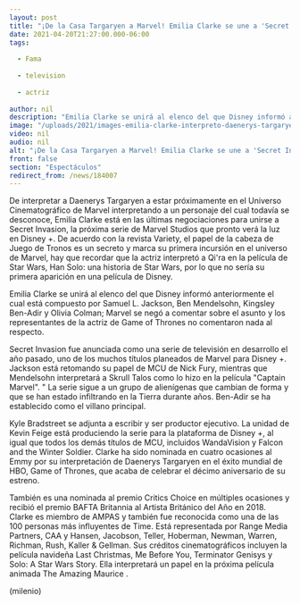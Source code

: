 ```yaml
---
layout: post
title: "¡De la Casa Targaryen a Marvel! Emilia Clarke se une a 'Secret Invasion', la próxima serie del UCM"
date: 2021-04-20T21:27:00.000-06:00
tags:
  
  - Fama
  
  - television
  
  - actriz
  
author: nil
description: "Emilia Clarke se unirá al elenco del que Disney informó anteriormente: Samuel L. Jackson, Ben Mendelsohn, Kingsley Ben-Adir y Olivia Colman. "
image: "/uploads/2021/images-emilia-clarke-interpreto-daenerys-targaryen_0_13_1000_622.jpg"
video: nil
audio: nil
alt: "¡De la Casa Targaryen a Marvel! Emilia Clarke se une a 'Secret Invasion', la próxima serie del UCM"
front: false
section: "Espectáculos"
redirect_from: /news/184007
---
```


De interpretar a Daenerys Targaryen a estar próximamente en el Universo Cinematográfico de Marvel interpretando a un personaje del cual todavía se desconoce, Emilia Clarke está en las últimas negociaciones para unirse a Secret Invasion, la próxima serie de Marvel Studios que pronto verá la luz en Disney +. De acuerdo con la revista Variety, el papel de la cabeza de Juego de Tronos es un secreto y marca su primera incursión en el universo de Marvel, hay que recordar que la actriz interpretó a Qi'ra en la película de Star Wars, Han Solo: una historia de Star Wars, por lo que no sería su primera aparición en una película de Disney. 

Emilia Clarke se unirá al elenco del que Disney informó anteriormente el cual está compuesto por Samuel L. Jackson, Ben Mendelsohn, Kingsley Ben-Adir y Olivia Colman; Marvel se negó a comentar sobre el asunto y los representantes de la actriz de Game of Thrones no comentaron nada al respecto.  

Secret Invasion fue anunciada como una serie de televisión en desarrollo el año pasado, uno de los muchos títulos planeados de Marvel para Disney +. Jackson está retomando su papel de MCU de Nick Fury, mientras que Mendelsohn interpretará a Skrull Talos como lo hizo en la película "Captain Marvel". " La serie sigue a un grupo de alienígenas que cambian de forma y que se han estado infiltrando en la Tierra durante años. Ben-Adir se ha establecido como el villano principal.  

Kyle Bradstreet se adjunta a escribir y ser productor ejecutivo. La unidad de Kevin Feige está produciendo la serie para la plataforma de Disney +, al igual que todos los demás títulos de MCU, incluidos WandaVision y Falcon and the Winter Soldier. Clarke ha sido nominada en cuatro ocasiones al Emmy por su interpretación de Daenerys Targaryen en el éxito mundial de HBO, Game of Thrones, que acaba de celebrar el décimo aniversario de su estreno.  

También es una nominada al premio Critics Choice en múltiples ocasiones y recibió el premio BAFTA Britannia al Artista Británico del Año en 2018. Clarke es miembro de AMPAS y también fue reconocida como una de las 100 personas más influyentes de Time. Está representada por Range Media Partners, CAA y Hansen, Jacobson, Teller, Hoberman, Newman, Warren, Richman, Rush, Kaller & Gellman. Sus créditos cinematográficos incluyen la película navideña Last Christmas, Me Before You, Terminator Genisys y Solo: A Star Wars Story. Ella interpretará un papel en la próxima película animada The Amazing Maurice .

(milenio)